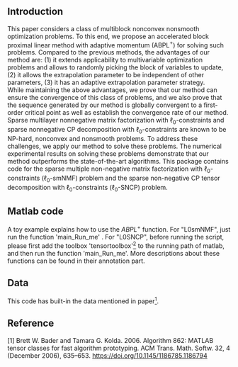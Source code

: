 ## Introduction
This paper considers a class of multiblock nonconvex nonsmooth optimization problems. 
To this end, we propose an accelerated block proximal linear method with adaptive momentum (ABPL$^+$) for solving such problems. Compared to the previous methods, the advantages of our method are: 
(1) it extends applicability to multivariable optimization problems and allows to randomly picking the block of variables to update,  
(2) it allows the extrapolation parameter to be independent of other parameters, 
(3) it has an adaptive extrapolation parameter strategy.  
While maintaining the above advantages, we prove that our method can ensure the convergence of this class of problems, and we also prove that the sequence generated by our method is globally convergent to a first-order critical point as well as establish the convergence rate of our method.  
Sparse multilayer nonnegative matrix factorization with $\ell_0$-constraints and sparse nonnegative CP decomposition with $\ell_0$-constraints are known to be NP-hard, nonconvex and nonsmooth problems.  To address these challenges, we apply our method to solve these problems. 
The numerical experimental results on solving these problems demonstrate that our method outperforms the state-of-the-art algorithms. 
This package contains code for the sparse multiple non-negative matrix factorization with $\ell_0$-constraints ($\ell_0$-smNMF) problem and the sparse non-negative CP tensor decomposition with $\ell_0$-constraints ($\ell_0$-SNCP) problem. 

## Matlab code
A toy example explains how to use the $ABPL^+$ function. For "L0smNMF", just run the function 'main_Run_me' . For "L0SNCP", before running the script, please first add the toolbox 'tensortoolbox'[<sup>2</sup>](#refer-id) to the running path of matlab, and then run the function 'main_Run_me'. More descriptions about these functions can be found in their annotation part.

## Data
This code has built-in the data mentioned in paper[<sup>1</sup>](#refer-id). 

## Reference
<div id="refer-id"></div>
<!-- [1] Yang W, Min W. An Accelerated Block Proximal Framework with Adaptive Momentum for Nonconvex and Nonsmooth Optimization -->

[1] Brett W. Bader and Tamara G. Kolda. 2006. Algorithm 862: MATLAB tensor classes for fast algorithm prototyping. ACM Trans. Math. Softw. 32, 4 (December 2006), 635–653. https://doi.org/10.1145/1186785.1186794
